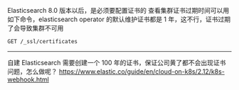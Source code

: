 Elasticsearch 8.0 版本以后，是必须要配置证书的
查看集群证书过期时间可以用如下命令，elasticsearch operator 的默认维护证书都是 1 年，这不行，证书过期了会导致集群不可用

```bash
GET /_ssl/certificates
```


----

自建 Elasticsearch 需要创建一个 100 年的证书，保证公司黄了都不会出现证书问题，怎么做呢？
https://www.elastic.co/guide/en/cloud-on-k8s/2.12/k8s-webhook.html